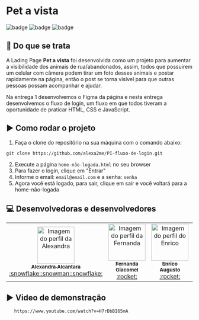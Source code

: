 # Pet a vista

![badge](https://img.shields.io/badge/HTML5-E34F26?style=for-the-badge&logo=html5&logoColor=white)
![badge](https://img.shields.io/badge/CSS3-1572B6?style=for-the-badge&logo=css3&logoColor=white)
![badge](https://img.shields.io/badge/JavaScript-323330?style=for-the-badge&logo=javascript&logoColor=F7DF1E)

## 📃 Do que se trata

A Lading Page **Pet a vista** foi desenvolvida como um projeto para aumentar a visibilidade dos animais de rua/abandonados, assim, todos que possuirem um celular com câmera podem tirar um foto desses animais e postar rapidamente na página, então o post se torna visível para que outras pessoas possam acompanhar e ajudar.

Na entrega 1 desenvolvemos o Figma da página e nesta entrega desenvolvemos o fluxo de login, um fluxo em que todos tiveram a oportunidade de praticar HTML, CSS e JavaScript.

## ▶️ Como rodar o projeto

1. Faça o clone do repositório na sua máquina com o comando abaixo:

  ```
  git clone https://github.com/alexa2me/PI-fluxo-de-login.git
  ```
  
2. Execute a página `home-não-logada.html` no seu browser
3. Para fazer o login, clique em "Entrar"
4. Informe o email: `email@email.com` e a senha: `senha`
5. Agora você está logado, para sair, clique em sair e você voltará para a home-não-logada

## 💻 Desenvolvedoras e desenvolvedores

<table>
  <tr>
    <td align="center"><a href="https://github.com/alexa2me">
    <img src="https://avatars.githubusercontent.com/u/63327969?s=460&v=4" width="100px" alt="Imagem do perfil da Alexandra"/>
    <br />
    <sub><b>Alexandra Alcantara</b></sub><br />:snowflake::snowman::snowflake:</td>
    <td align="center"><a href="https://github.com/fernandagiacomel">
    <img src="https://avatars.githubusercontent.com/u/79334817?v=4" width="100px" alt="Imagem do perfil da Fernanda"/>
    <br />
    <sub><b>Fernanda Giacomel</b></sub><br />:rocket:</td>
    <td align="center"><a href="https://github.com/enricoasc">
    <img src="https://avatars.githubusercontent.com/u/85110277?v=4" width="100px" alt="Imagem do perfil do Enrico"/>
    <br />
    <sub><b>Enrico Augusto</b></sub><br />:rocket:</td>
    <td align="center"><a href="https://github.com/marleicampos">
    <img src="https://avatars.githubusercontent.com/u/111512348?v=4" width="100px" alt="Imagem do perfil da Marlei"/>
    <br />
     <sub><b>Marlei Campos</b></sub><br />:rocket:</td>
    <td align="center"><a href="https://github.com/harleiaki">
    <img src="https://avatars.githubusercontent.com/u/96266332?v=4" width="100px" alt="Imagem do perfil do Harlei"/>
    <br />
    <sub><b>Harlei Akira</b></sub><br />:rocket:</td>
    <td align="center"><a href="https://github.com/gabolex">
    <img src="https://avatars.githubusercontent.com/u/3787538?v=4" width="100px" alt="Imagem do perfil do Gabriel"/>
    <br />
    <sub><b>Gabriel</b></sub><br />:rocket:</td>
     <td align="center"><a href="https://github.com/mourajorge">
    <img src="https://avatars.githubusercontent.com/u/111655058?v=4" width="100px" alt="Imagem do perfil do Joao"/>
    <br />
    <sub><b>João Moura</b></sub><br />:rocket:</td>
     <td align="center"><a href="https://github.com/arnoldcainan">
    <img src="https://avatars.githubusercontent.com/u/86830636?v=4" width="100px" alt="Imagem do perfil do Arnold"/>
    <br />
</table>
       
## ▶️ Video de demonstração
       
       https://www.youtube.com/watch?v=H7rDbBI65mA
